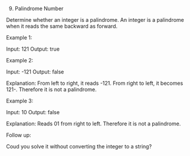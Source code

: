 9. Palindrome Number

Determine whether an integer is a palindrome. An integer is a palindrome when it reads the same backward as forward.

Example 1:

Input: 121
Output: true

Example 2:

Input: -121
Output: false

Explanation: From left to right, it reads -121. From right to left, it becomes 121-. Therefore it is not a palindrome.

Example 3:

Input: 10
Output: false

Explanation: Reads 01 from right to left. Therefore it is not a palindrome.

Follow up:

Coud you solve it without converting the integer to a string?

